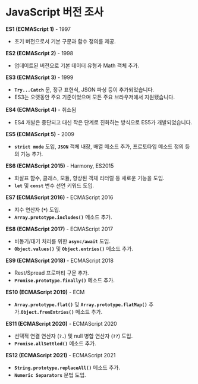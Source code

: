 # JavaScript 버전 조사

**ES1 (ECMAScript 1)** - 1997

- 초기 버전으로서 기본 구문과 함수 정의를 제공.

**ES2 (ECMAScript 2)** - 1998

- 업데이트된 버전으로 기본 데이터 유형과 Math 객체 추가.

**ES3 (ECMAScript 3)** - 1999

- **`Try...Catch`** 문, 정규 표현식, JSON 파싱 등이 추가되었습니다.
- ES3는 오랫동안 주요 기준이었으며 모든 주요 브라우저에서 지원됐습니다.

**ES4 (ECMAScript 4)** - 취소됨

- ES4 개발은 중단되고 대신 작은 단계로 진화하는 방식으로 ES5가 개발되었습니다.

**ES5 (ECMAScript 5)** - 2009

- **`strict mode`** 도입, **`JSON`** 객체 내장, 배열 메소드 추가, 프로토타입 메소드 정의 등의 기능 추가.

**ES6 (ECMAScript 2015)** - Harmony, ES2015

- 화살표 함수, 클래스, 모듈, 향상된 객체 리터럴 등 새로운 기능을 도입.
- **`let`** 및 **`const`** 변수 선언 키워드 도입.

**ES7 (ECMAScript 2016)** - ECMAScript 2016

- 지수 연산자 (**`*`**) 도입.
- **`Array.prototype.includes()`** 메소드 추가.

**ES8 (ECMAScript 2017)** - ECMAScript 2017

- 비동기/대기 처리를 위한 **`async/await`** 도입.
- **`Object.values()`** 및 **`Object.entries()`** 메소드 추가.

**ES9 (ECMAScript 2018)** - ECMAScript 2018

- Rest/Spread 프로퍼티 구문 추가.
- **`Promise.prototype.finally()`** 메소드 추가.

**ES10 (ECMAScript 2019)** - ECM

- **`Array.prototype.flat()`** 및 **`Array.prototype.flatMap()`** 추가.**`Object.fromEntries()`** 메소드 추가.

**ES11 (ECMAScript 2020)** - ECMAScript 2020

- 선택적 연결 연산자 (**`?.`**) 및 null 병합 연산자 (**`??`**) 도입.
- **`Promise.allSettled()`** 메소드  추가.

**ES12 (ECMAScript 2021)** - ECMAScript 2021

- **`String.prototype.replaceAll()`** 메소드 추가.
- **`Numeric Separators`** 문법 도입.